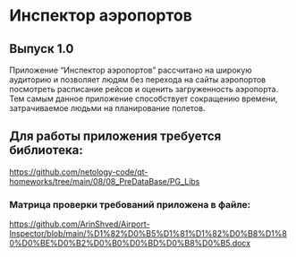# **Инспектор аэропортов**

## Выпуск 1.0

Приложение “Инспектор аэропортов” рассчитано на широкую аудиторию и позволяет людям без перехода на сайты аэропортов посмотреть расписание рейсов и оценить загруженность аэропорта. 
Тем самым данное приложение способствует сокращению времени, затрачиваемое людьми на планирование полетов. 


## Для работы приложения требуется библиотека:
https://github.com/netology-code/qt-homeworks/tree/main/08/08_PreDataBase/PG_Libs

### Матрица проверки требований приложена в файле:
https://github.com/ArinShved/Airport-Inspector/blob/main/%D1%82%D0%B5%D1%81%D1%82%D0%B8%D1%80%D0%BE%D0%B2%D0%B0%D0%BD%D0%B8%D0%B5.docx
